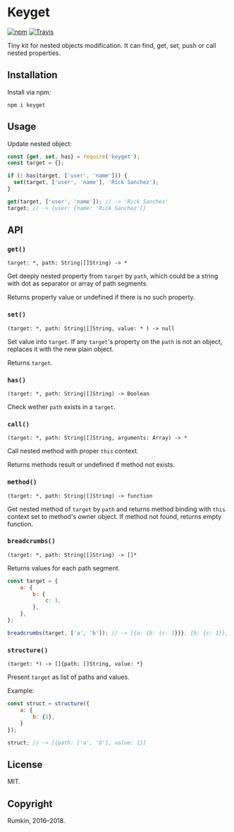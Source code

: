 # Keyget

[![npm](https://img.shields.io/npm/v/keyget.svg?style=flat-square)](https://npmjs.com/package/keyget)
[![Travis](https://img.shields.io/travis/rumkin/keyget.svg?style=flat-square)](https://travis-ci.org/rumkin/keyget)

Tiny kit for nested objects modification. It can find, get, set, push or call nested
properties.

## Installation

Install via npm:

```shell
npm i keyget
```

## Usage

Update nested object:

```javascript
const {get, set, has} = require('keyget');
const target = {};

if (! has(target, ['user', 'name'])) {
  set(target, ['user', 'name'], 'Rick Sanchez');
}

get(target, ['user', 'name']); // -> 'Rick Sanchez'
target; // -> {user: {name: 'Rick Sanchez'}}
```

## API

### `get()`

```
target: *, path: String|[]String) -> *
```

Get deeply nested property from `target` by `path`, which could be a string
with dot as separator or array of path segments.

Returns property value or undefined if there is no such property.

### `set()`
```
(target: *, path: String|[]String, value: * ) -> null
```

Set value into `target`. If any `target`'s property on the `path` is not an object,
replaces it with the new plain object.

Returns `target`.

### `has()`

```
(target: *, path: String|[]String) -> Boolean
```

Check wether `path` exists in a `target`.

### `call()`

```
(target: *, path: String|[]String, arguments: Array) -> *
```

Call nested method with proper `this` context.

Returns methods result or undefined if method not exists.

### `method()`

```
(target: *, path: String|[]String) -> function
```

Get nested method of `target` by `path` and returns method binding with `this`
context set to method's owner object. If method not found, returns empty
function.

### `breadcrumbs()`

```
(target: *, path: String|[]String) -> []*
```

Returns values for each path segment.

```javascript
const target = {
    a: {
        b: {
            c: 1,
        },
    },
};

breadcrumbs(target, ['a', 'b']); // -> [{a: {b: {c: 1}}}, {b: {c: 1}}, {c: 1}]
```

### `structure()`

```
(target: *) -> []{path: []String, value: *}
```

Present `target` as list of paths and values.

Example:

```javascript
const struct = structure({
    a: {
        b: {1},
    }
});

struct; // -> [{path: ['a', 'b'], value: 1}]
```

## License

MIT.

## Copyright

Rumkin, 2016–2018.
